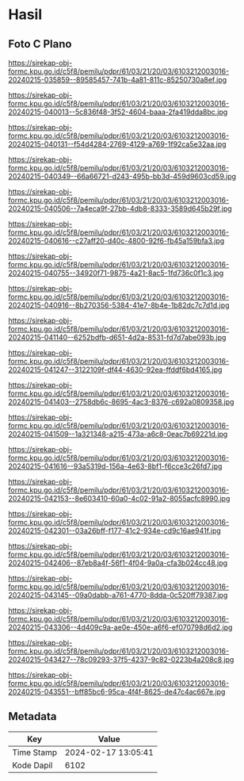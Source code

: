 # Hasil

## Foto C Plano

https://sirekap-obj-formc.kpu.go.id/c5f8/pemilu/pdpr/61/03/21/20/03/6103212003016-20240215-035859--89585457-741b-4a81-811c-85250730a8ef.jpg

https://sirekap-obj-formc.kpu.go.id/c5f8/pemilu/pdpr/61/03/21/20/03/6103212003016-20240215-040013--5c836f48-3f52-4604-baaa-2fa419dda8bc.jpg

https://sirekap-obj-formc.kpu.go.id/c5f8/pemilu/pdpr/61/03/21/20/03/6103212003016-20240215-040131--f54d4284-2769-4129-a769-1f92ca5e32aa.jpg

https://sirekap-obj-formc.kpu.go.id/c5f8/pemilu/pdpr/61/03/21/20/03/6103212003016-20240215-040349--66a66721-d243-495b-bb3d-459d9603cd59.jpg

https://sirekap-obj-formc.kpu.go.id/c5f8/pemilu/pdpr/61/03/21/20/03/6103212003016-20240215-040506--7a4eca9f-27bb-4db8-8333-3589d645b29f.jpg

https://sirekap-obj-formc.kpu.go.id/c5f8/pemilu/pdpr/61/03/21/20/03/6103212003016-20240215-040616--c27aff20-d40c-4800-92f6-fb45a159bfa3.jpg

https://sirekap-obj-formc.kpu.go.id/c5f8/pemilu/pdpr/61/03/21/20/03/6103212003016-20240215-040755--34920f71-9875-4a21-8ac5-1fd736c0f1c3.jpg

https://sirekap-obj-formc.kpu.go.id/c5f8/pemilu/pdpr/61/03/21/20/03/6103212003016-20240215-040916--8b270356-5384-41e7-8b4e-1b82dc7c7d1d.jpg

https://sirekap-obj-formc.kpu.go.id/c5f8/pemilu/pdpr/61/03/21/20/03/6103212003016-20240215-041140--6252bdfb-d651-4d2a-8531-fd7d7abe093b.jpg

https://sirekap-obj-formc.kpu.go.id/c5f8/pemilu/pdpr/61/03/21/20/03/6103212003016-20240215-041247--3122109f-df44-4630-92ea-ffddf6bd4165.jpg

https://sirekap-obj-formc.kpu.go.id/c5f8/pemilu/pdpr/61/03/21/20/03/6103212003016-20240215-041403--2758db6c-8695-4ac3-8376-c692a0809358.jpg

https://sirekap-obj-formc.kpu.go.id/c5f8/pemilu/pdpr/61/03/21/20/03/6103212003016-20240215-041509--1a321348-a215-473a-a6c8-0eac7b69221d.jpg

https://sirekap-obj-formc.kpu.go.id/c5f8/pemilu/pdpr/61/03/21/20/03/6103212003016-20240215-041616--93a5319d-156a-4e63-8bf1-f6cce3c26fd7.jpg

https://sirekap-obj-formc.kpu.go.id/c5f8/pemilu/pdpr/61/03/21/20/03/6103212003016-20240215-042153--8e603410-60a0-4c02-91a2-8055acfc8990.jpg

https://sirekap-obj-formc.kpu.go.id/c5f8/pemilu/pdpr/61/03/21/20/03/6103212003016-20240215-042301--03a26bff-f177-41c2-934e-cd9c16ae941f.jpg

https://sirekap-obj-formc.kpu.go.id/c5f8/pemilu/pdpr/61/03/21/20/03/6103212003016-20240215-042406--87eb8a4f-56f1-4f04-9a0a-cfa3b024cc48.jpg

https://sirekap-obj-formc.kpu.go.id/c5f8/pemilu/pdpr/61/03/21/20/03/6103212003016-20240215-043145--09a0dabb-a761-4770-8dda-0c520ff79387.jpg

https://sirekap-obj-formc.kpu.go.id/c5f8/pemilu/pdpr/61/03/21/20/03/6103212003016-20240215-043306--4d409c9a-ae0e-450e-a6f6-ef070798d6d2.jpg

https://sirekap-obj-formc.kpu.go.id/c5f8/pemilu/pdpr/61/03/21/20/03/6103212003016-20240215-043427--78c09293-37f5-4237-9c82-0223b4a208c8.jpg

https://sirekap-obj-formc.kpu.go.id/c5f8/pemilu/pdpr/61/03/21/20/03/6103212003016-20240215-043551--bff85bc6-95ca-4f4f-8625-de47c4ac667e.jpg


## Metadata

| Key        | Value               |
| ---------- | ------------------- |
| Time Stamp | 2024-02-17 13:05:41 |
| Kode Dapil | 6102                |



